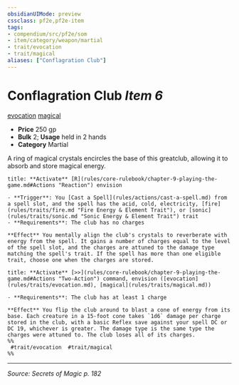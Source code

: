 ```yaml
---
obsidianUIMode: preview
cssclass: pf2e,pf2e-item
tags:
- compendium/src/pf2e/som
- item/category/weapon/martial
- trait/evocation
- trait/magical
aliases: ["Conflagration Club"]
---
```

# Conflagration Club *Item 6*  
[evocation](rules/traits/evocation.md "Evocation School Trait")  [magical](rules/traits/magical.md "Magical Item Trait")  

- **Price** 250 gp
- **Bulk** 2; **Usage** held in 2 hands
- **Category** Martial

A ring of magical crystals encircles the base of this greatclub, allowing it to absorb and store magical energy.

```ad-embed-ability
title: **Activate** [R](rules/core-rulebook/chapter-9-playing-the-game.md#Actions "Reaction") envision

- **Trigger**: You [Cast a Spell](rules/actions/cast-a-spell.md) from a spell slot, and the spell has the acid, cold, electricity, [fire](rules/traits/fire.md "Fire Energy & Element Trait"), or [sonic](rules/traits/sonic.md "Sonic Energy & Element Trait") trait
- **Requirements**: The club has no charges

**Effect** You mentally align the club's crystals to reverberate with energy from the spell. It gains a number of charges equal to the level of the spell slot, and the charges are attuned to the damage type matching the spell's trait. If the spell has more than one eligible trait, choose one when the charges are stored.
```

```ad-embed-ability
title: **Activate** [>>](rules/core-rulebook/chapter-9-playing-the-game.md#Actions "Two-Action") command, envision ([evocation](rules/traits/evocation.md), [magical](rules/traits/magical.md))

- **Requirements**: The club has at least 1 charge

**Effect** You flip the club around to blast a cone of energy from its base. Each creature in a 15-foot cone takes `1d6` damage per charge stored in the club, with a basic Reflex save against your spell DC or DC 19, whichever is greater. The damage type is the same type the charges were attuned to. The club loses all of its charges.  
%%
 #trait/evocation  #trait/magical 
%%
```


---
*Source: Secrets of Magic p. 182*